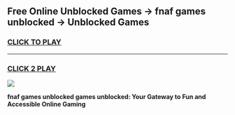 
## Free Online Unblocked Games → fnaf games unblocked → Unblocked Games
<h3>
<a href="https://premium.freeplayer.one?title=fnaf_games_unblocked&ref=21F">CLICK TO PLAY</a></h3>
<hr>

<h3>
<a href="https://premium.freeplayer.one?title=fnaf_games_unblocked&ref=21F">CLICK 2 PLAY</a>
  
</h3>

<a href="https://premium.freeplayer.one?title=fnaf_games_unblocked&ref=21F/"><img src="https://clearcache.store/games.png"></a>


**fnaf games unblocked games unblocked: Your Gateway to Fun and Accessible Online Gaming**
